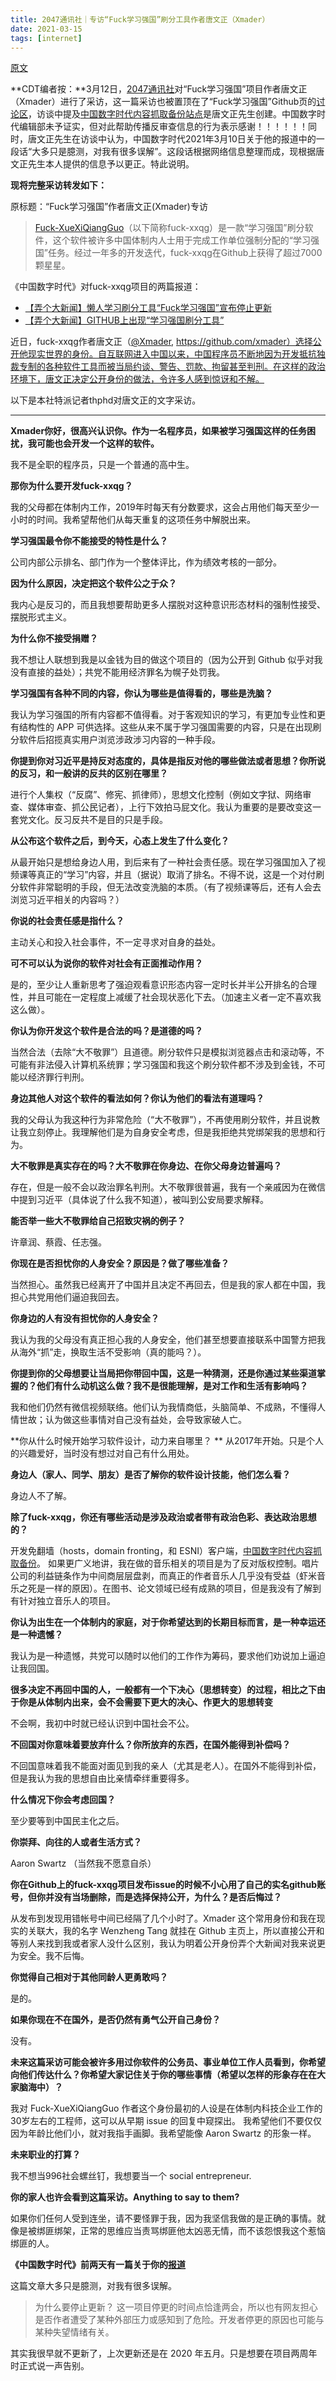 ```yaml
---
title: 2047通讯社｜专访“Fuck学习强国”刷分工具作者唐文正（Xmader）
date: 2021-03-15
tags: [internet]
---
```


[原文](https://2047.name/t/11552)

**CDT编者按：**3月12日，[2047通讯社](https://2047.name/t/11552)对“Fuck学习强国”项目作者唐文正（Xmader）进行了采访，这一篇采访也被置顶在了“Fuck学习强国”Github页的[讨论区](https://github.com/fuck-xuexiqiangguo/Fuck-XueXiQiangGuo/issues)，访谈中提及[中国数字时代内容抓取备份站点](https://china-digital-times.github.io)是唐文正先生创建。中国数字时代编辑部未予证实，但对此帮助传播反审查信息的行为表示感谢！！！！！！同时，唐文正先生在访谈中认为，中国数字时代2021年3月10日关于他的报道中的一段话“大多只是臆测，对我有很多误解”。这段话根据网络信息整理而成，现根据唐文正先生本人提供的信息予以更正。特此说明。

**现将完整采访转发如下：**

原标题：“Fuck学习强国”作者唐文正(Xmader)专访

> [Fuck-XueXiQiangGuo](https://github.com/fuck-xuexiqiangguo/Fuck-XueXiQiangGuo)（以下简称fuck-xxqg）是一款“学习强国”刷分软件，这个软件被许多中国体制内人士用于完成工作单位强制分配的“学习强国”任务。经过一年多的开发迭代，fuck-xxqg在Github上获得了超过7000颗星星。

《中国数字时代》对fuck-xxqg项目的两篇报道：

- [【弄个大新闻】懒人学习刷分工具“Fuck学习强国”宣布停止更新](https://chinadigitaltimes.net/chinese/663402.html)
- [【弄个大新闻】GITHUB上出现“学习强国刷分工具”](https://chinadigitaltimes.net/chinese/606936.html)

近日，fuck-xxqg作者唐文正（[@Xmader](https://2047.name/member/Xmader), https://github.com/xmader）选择公开他现实世界的身份。自互联网进入中国以来，中国程序员不断地因为开发抵抗独裁专制的各种软件工具而被当局约谈、警告、罚款、拘留甚至判刑。在这样的政治环境下，唐文正决定公开身份的做法，令许多人感到惊讶和不解。

以下是本社特派记者thphd对唐文正的文字采访。

------

**Xmader你好，很高兴认识你。作为一名程序员，如果被学习强国这样的任务困扰，我可能也会开发一个这样的软件。**

我不是全职的程序员，只是一个普通的高中生。

**那你为什么要开发fuck-xxqg？**

我的父母都在体制内工作，2019年时每天有分数要求，这会占用他们每天至少一小时的时间。我希望帮他们从每天重复的这项任务中解脱出来。

**学习强国最令你不能接受的特性是什么？**

公司内部公示排名、部门作为一个整体评比，作为绩效考核的一部分。

**因为什么原因，决定把这个软件公之于众？**

我内心是反习的，而且我想要帮助更多人摆脱对这种意识形态材料的强制性接受、摆脱形式主义。

**为什么你不接受捐赠？**

我不想让人联想到我是以金钱为目的做这个项目的（因为公开到 Github 似乎对我没有直接的益处）；共党不能用经济罪名为幌子处罚我。

**学习强国有各种不同的内容，你认为哪些是值得看的，哪些是洗脑？**

我认为学习强国的所有内容都不值得看。对于客观知识的学习，有更加专业性和更有结构性的 APP 可供选择。这些从来不属于学习强国需要的内容，只是在出现刷分软件后招揽真实用户浏览涉政涉习内容的一种手段。

**你提到你对习近平是持反对态度的，具体是指反对他的哪些做法或者思想？你所说的反习，和一般讲的反共的区别在哪里？**

进行个人集权（“反腐”、修宪、抓律师），思想文化控制（例如文字狱、网络审查、媒体审查、抓公民记者），上行下效拍马屁文化。我认为重要的是要改变这一套党文化。反习反共不是目的只是手段。

**从公布这个软件之后，到今天，心态上发生了什么变化？**

从最开始只是想给身边人用，到后来有了一种社会责任感。现在学习强国加入了视频课等真正的“学习”内容，并且（据说）取消了排名。不得不说，这是一个对付刷分软件非常聪明的手段，但无法改变洗脑的本质。（有了视频课等后，还有人会去浏览习近平相关的内容吗？）

**你说的社会责任感是指什么？**

主动关心和投入社会事件，不一定寻求对自身的益处。

**可不可以认为说你的软件对社会有正面推动作用？**

是的，至少让人重新思考了强迫观看意识形态内容一定时长并半公开排名的合理性，并且可能在一定程度上减缓了社会现状恶化下去。（加速主义者一定不喜欢我这么做）。

**你认为你开发这个软件是合法的吗？是道德的吗？**

当然合法（去除“大不敬罪”）且道德。刷分软件只是模拟浏览器点击和滚动等，不可能有非法侵入计算机系统罪；学习强国和我这个刷分软件都不涉及到金钱，不可能以经济罪行判刑。

**身边其他人对这个软件的看法如何？你认为他们的看法有道理吗？**

我的父母认为我这种行为非常危险（“大不敬罪”），不再使用刷分软件，并且说教让我立刻停止。我理解他们是为自身安全考虑，但是我拒绝共党绑架我的思想和行为。

**大不敬罪是真实存在的吗？大不敬罪在你身边、在你父母身边普遍吗？**

存在，但是一般不会以政治罪名判刑。大不敬罪很普遍，我有一个亲戚因为在微信中提到习近平（具体说了什么我不知道），被叫到公安局要求解释。

**能否举一些大不敬罪给自己招致灾祸的例子？**

许章润、蔡霞、任志强。

**你现在是否担忧你的人身安全？原因是？做了哪些准备？**

当然担心。虽然我已经离开了中国并且决定不再回去，但是我的家人都在中国，我担心共党用他们逼迫我回去。

**你身边的人有没有担忧你的人身安全？**

我认为我的父母没有真正担心我的人身安全，他们甚至想要直接联系中国警方把我从海外“抓”走，换取生活不受影响（真的能吗？）。

**你提到你的父母想要让当局把你带回中国，这是一种猜测，还是你通过某些渠道掌握的？他们有什么动机这么做？我不是很能理解，是对工作和生活有影响吗？**

我和他们仍然有微信视频联络。他们认为我情商低，头脑简单、不成熟，不懂得人情世故；认为做这些事情对自己没有益处，会导致家破人亡。

**你从什么时候开始学习软件设计，动力来自哪里？
** 
 从2017年开始。只是个人的兴趣爱好，当时没有想过对自己有什么用处。

**身边人（家人、同学、朋友）是否了解你的软件设计技能，他们怎么看？**

身边人不了解。

**除了fuck-xxqg，你还有哪些活动是涉及政治或者带有政治色彩、表达政治思想的？**

开发免翻墙（hosts，domain fronting，和 ESNI）客户端，[中国数字时代内容抓取备份](https://github.com/china/-digital/-times)。 如果更广义地讲，我在做的音乐相关的项目是为了反对版权控制。唱片公司的利益链条作为中间商层层盘剥，而真正的作者音乐人几乎没有受益（虾米音乐之死是一样的原因）。在图书、论文领域已经有成熟的项目，但是我没有了解到有针对独立音乐人的项目。

**你认为出生在一个体制内的家庭，对于你希望达到的长期目标而言，是一种幸运还是一种遗憾？**

我认为是一种遗憾，共党可以随时以他们的工作作为筹码，要求他们劝说加上逼迫让我回国。

**很多决定不再回中国的人，一般都有一个下决心（思想转变）的过程，相比之下由于你是从体制内出来，会不会需要下更大的决心、作更大的思想转变**

不会啊，我初中时就已经认识到中国社会不公。

**不回国对你意味着要放弃什么？你所放弃的东西，在国外能得到补偿吗？**

不回国意味着我不能面对面见到我的亲人（尤其是老人）。在国外不能得到补偿，但是我认为我的思想自由比亲情牵绊重要得多。

**什么情况下你会考虑回国？**

至少要等到中国民主化之后。

**你崇拜、向往的人或者生活方式？**

Aaron Swartz （当然我不愿意自杀）

**你在Github上的fuck-xxqg项目发布issue的时候不小心用了自己的实名github账号，但你并没有当场删除，而是选择保持公开，为什么？是否后悔过？**

从发布到发现用错帐号中间已经隔了几个小时了。Xmader 这个常用身份和我在现实的关联大，我的名字 Wenzheng Tang 就挂在 Github  主页上，所以直接公开和等别人来找到我或者家人没什么区别，我认为明着公开身份弄个大新闻对我来说更为安全。我不后悔。

**你觉得自己相对于其他同龄人更勇敢吗？**

是的。

**如果你现在不在国外，是否仍然有勇气公开自己身份？**

没有。

**未来这篇采访可能会被许多用过你软件的公务员、事业单位工作人员看到，你希望向他们传达什么？你希望大家记住关于你的哪些事情（希望以怎样的形象存在在大家脑海中）？**

我对 Fuck-XueXiQiangGuo 作者这个身份最初的人设是在体制内科技企业工作的30岁左右的工程师，这可以从早期 issue 的回复中窥探出。 我希望他们不要仅仅因为年龄比他们小，就对我指手画脚。我希望能像 Aaron Swartz 的形象一样。

**未来职业的打算？**

我不想当996社会螺丝钉，我想要当一个 social entrepreneur.

**你的家人也许会看到这篇采访。Anything to say to them?**

如果你们任何人受到连坐，请不要怪罪于我，因为我坚信我做的是正确的事情。就像是被绑匪绑架，正常的思维应当责骂绑匪他太凶恶无情，而不该怨恨我这个惹恼绑匪的人。

**《中国数字时代》前两天有一篇关于你的[报道](https://chinadigitaltimes.net/chinese/663402.html)**

这篇文章大多只是臆测，对我有很多误解。

> 为什么要停止更新？ 这一项目停更的时间点恰逢两会，所以也有网友担心是否作者遭受了某种外部压力或感知到了危险。开发者停更的原因也可能与某种失望情绪有关。

其实我很早就不更新了，上次更新还是在 2020 年五月。只是想要在项目两周年时正式说一声告别。

